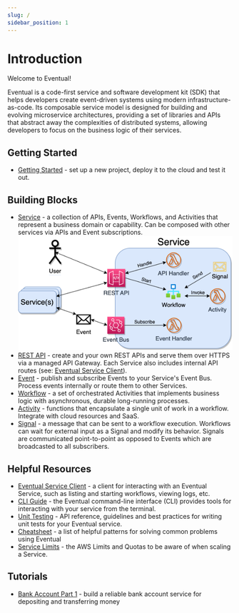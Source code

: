 ```yaml
---
slug: /
sidebar_position: 1
---
```


# Introduction

Welcome to Eventual!

Eventual is a code-first service and software development kit (SDK) that helps developers create event-driven systems using modern infrastructure-as-code. Its composable service model is designed for building and evolving microservice architectures, providing a set of libraries and APIs that abstract away the complexities of distributed systems, allowing developers to focus on the business logic of their services.

## Getting Started

- [Getting Started](./getting-started.md) - set up a new project, deploy it to the cloud and test it out.

## Building Blocks

- [Service](./guide/service.md) - a collection of APIs, Events, Workflows, and Activities that represent a business domain or capability. Can be composed with other services via APIs and Event subscriptions.
  ![Service Building Blocks](./service-diagram.png)
- [REST API](./guide/api.md) - create and your own REST APIs and serve them over HTTPS via a managed API Gateway. Each Service also includes internal API routes (see: [Eventual Service Client](./guide/service-client.md)).
- [Event](./guide/event.md) - publish and subscribe Events to your Service's Event Bus. Process events internally or route them to other Services.
- [Workflow](./guide/workflow.md) - a set of orchestrated Activities that implements business logic with asynchronous, durable long-running processes.
- [Activity](./guide/activity.md) - functions that encapsulate a single unit of work in a workflow. Integrate with cloud resources and SaaS.
- [Signal](./guide/signal.md) - a message that can be sent to a workflow execution. Workflows can wait for external input as a Signal and modify its behavior. Signals are communicated point-to-point as opposed to Events which are broadcasted to all subscribers.

## Helpful Resources

- [Eventual Service Client](./guide/service-client.md) - a client for interacting with an Eventual Service, such as listing and starting workflows, viewing logs, etc.
- [CLI Guide](./guide/cli.md) - the Eventual command-line interface (CLI) provides tools for interacting with your service from the terminal.
- [Unit Testing](./guide/unit-testing.md) - API reference, guidelines and best practices for writing unit tests for your Eventual service.
- [Cheatsheet](./cheatsheet.md) - a list of helpful patterns for solving common problems using Eventual
- [Service Limits](./guide/service-scaling-limits.md) - the AWS Limits and Quotas to be aware of when scaling a Service.

## Tutorials

- [Bank Account Part 1](./tutorial/bank-account.md) - build a reliable bank account service for depositing and transferring money
